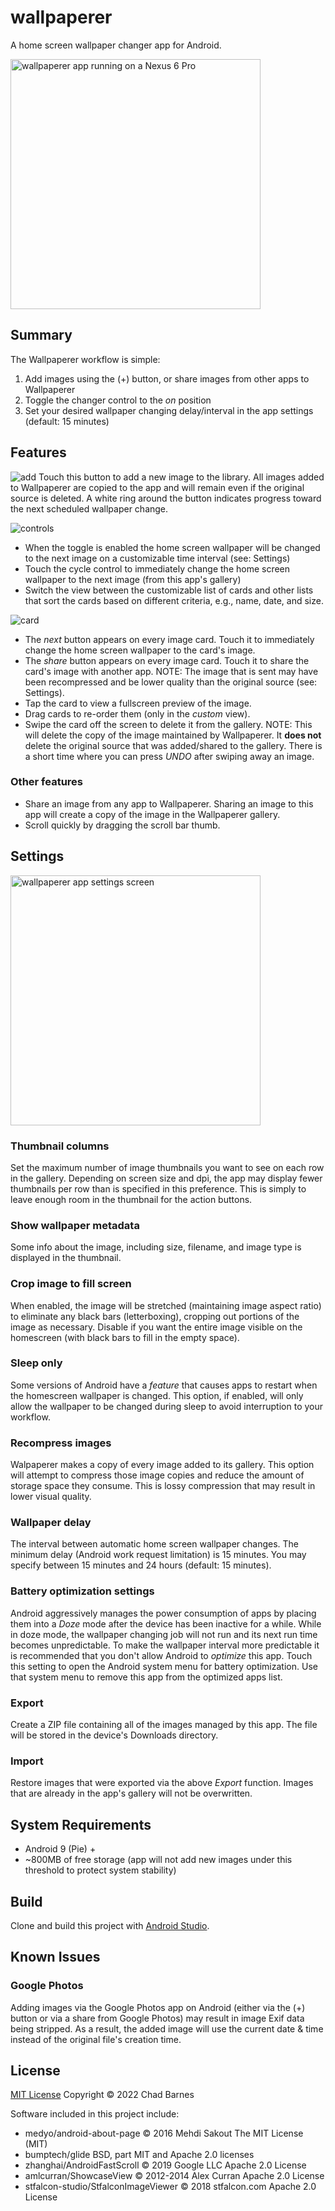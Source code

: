 # wallpaperer
A home screen wallpaper changer app for Android.

<img src="/images/Screenshot_20221018_134243.png" alt="wallpaperer app running on a Nexus 6 Pro" width="400"/>

## Summary
The Wallpaperer workflow is simple:
1. Add images using the (+) button, or share images from other apps to Wallpaperer
2. Toggle the changer control to the *on* position
3. Set your desired wallpaper changing delay/interval in the app settings (default: 15 minutes)

## Features
![add](images/add.png) Touch this button to add a new image to the library. All images added to Wallpaperer are copied to the app and will remain even if the original source is deleted. A white ring around the button indicates progress toward the next scheduled wallpaper change.

![controls](images/controls.png)

* When the toggle is enabled the home screen wallpaper will be changed to the next image on a customizable time interval (see: Settings)
* Touch the cycle control to immediately change the home screen wallpaper to the next image (from this app's gallery)
* Switch the view between the customizable list of cards and other lists that sort the cards based on different criteria, e.g., name, date, and size.

![card](images/card.png)
* The *next* button appears on every image card. Touch it to immediately change the home screen wallpaper to the card's image.
* The *share* button appears on every image card. Touch it to share the card's image with another app. NOTE: The image that is sent may have been recompressed and be lower quality than the original source (see: Settings).
* Tap the card to view a fullscreen preview of the image.
* Drag cards to re-order them (only in the *custom* view).
* Swipe the card off the screen to delete it from the gallery. NOTE: This will delete the copy of the image maintained by Wallpaperer. It **does not** delete the original source that was added/shared to the gallery. There is a short time where you can press *UNDO* after swiping away an image.

### Other features
* Share an image from any app to Wallpaperer. Sharing an image to this app will create a copy of the image in the Wallpaperer gallery.
* Scroll quickly by dragging the scroll bar thumb.

## Settings

<img src="/images/Screenshot_20221018_134307.png" alt="wallpaperer app settings screen" width="400"/>

### Thumbnail columns
Set the maximum number of image thumbnails you want to see on each row in the gallery. Depending on screen size and dpi, the app may display fewer thumbnails per row than is specified in this preference. This is simply to leave enough room in the thumbnail for the action buttons.

### Show wallpaper metadata
Some info about the image, including size, filename, and image type is displayed in the thumbnail.

### Crop image to fill screen
When enabled, the image will be stretched (maintaining image aspect ratio) to eliminate any black bars (letterboxing), cropping out portions of the image as necessary. Disable if you want the entire image visible on the homescreen (with black bars to fill in the empty space).

### Sleep only
Some versions of Android have a *feature* that causes apps to restart when the homescreen wallpaper is changed. This option, if enabled, will only allow the wallpaper to be changed during sleep to avoid interruption to your workflow.

### Recompress images
Walpaperer makes a copy of every image added to its gallery. This option will attempt to compress those image copies and reduce the amount of storage space they consume. This is lossy compression that may result in lower visual quality.

### Wallpaper delay
The interval between automatic home screen wallpaper changes. The minimum delay (Android work request limitation) is 15 minutes. You may specify between 15 minutes and 24 hours (default: 15 minutes).

### Battery optimization settings
Android aggressively manages the power consumption of apps by placing them into a *Doze* mode after the device has been inactive for a while. While in doze mode, the wallpaper changing job will not run and its next run time becomes unpredictable. To make the wallpaper interval more predictable it is recommended that you don't allow Android to *optimize* this app. Touch this setting to open the Android system menu for battery optimization. Use that system menu to remove this app from the optimized apps list.

### Export
Create a ZIP file containing all of the images managed by this app. The file will be stored in the device's Downloads directory.

### Import
Restore images that were exported via the above *Export* function. Images that are already in the app's gallery will not be overwritten.

## System Requirements
* Android 9 (Pie) +
* ~800MB of free storage (app will not add new images under this threshold to protect system stability)

## Build
Clone and build this project with [Android Studio](https://developer.android.com/studio).

## Known Issues
### Google Photos
Adding images via the Google Photos app on Android (either via the (+) button or via a share from Google Photos) may result in image Exif data being stripped. As a result, the added image will use the current date & time instead of the original file's creation time.

## License

[MIT License](/LICENSE.MD) Copyright © 2022 Chad Barnes

Software included in this project include:

* medyo/android-about-page © 2016 Mehdi Sakout The MIT License (MIT)
* bumptech/glide BSD, part MIT and Apache 2.0 licenses
* zhanghai/AndroidFastScroll © 2019 Google LLC Apache 2.0 License
* amlcurran/ShowcaseView © 2012-2014 Alex Curran Apache 2.0 License
* stfalcon-studio/StfalconImageViewer © 2018 stfalcon.com Apache 2.0 License
